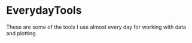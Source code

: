 # EverydayTools
These are some of the tools I use almost every day for working with data and plotting.
